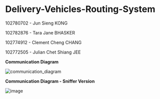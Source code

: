 # Delivery-Vehicles-Routing-System
102780702 - Jun Sieng KONG 

102782876 - Tara Jane BHASKER 

102774912 - Clement Cheng CHANG

102772505 - Julian Chet Shiang JEE 

**Communication Diagram**

![communication_diagram](https://github.com/102780702/Delivery-Vehicles-Routing-System/assets/145240138/9de48145-1bf6-4676-b196-0595fed6bac3)

**Communication Diagram - Sniffer Version**

![image](https://github.com/102780702/Delivery-Vehicles-Routing-System/assets/145240138/b43e4ea3-ce93-457f-ada6-6f72bbd2c053)

